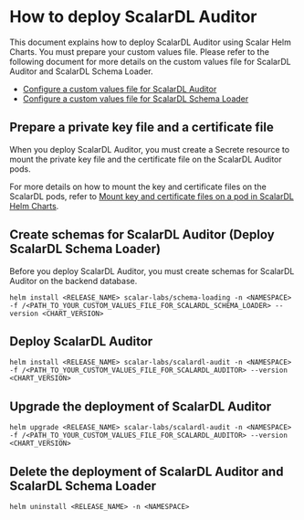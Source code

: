 # How to deploy ScalarDL Auditor

This document explains how to deploy ScalarDL Auditor using Scalar Helm Charts. You must prepare your custom values file. Please refer to the following document for more details on the custom values file for ScalarDL Auditor and ScalarDL Schema Loader.

* [Configure a custom values file for ScalarDL Auditor](./configure-custom-values-scalardl-auditor.md)
* [Configure a custom values file for ScalarDL Schema Loader](./configure-custom-values-scalardl-schema-loader.md)

## Prepare a private key file and a certificate file

When you deploy ScalarDL Auditor, you must create a Secrete resource to mount the private key file and the certificate file on the ScalarDL Auditor pods.

For more details on how to mount the key and certificate files on the ScalarDL pods, refer to [Mount key and certificate files on a pod in ScalarDL Helm Charts](./mount-files-or-volumes-on-scalar-pods.md#mount-key-and-certificate-files-on-a-pod-in-scalardl-helm-charts).

## Create schemas for ScalarDL Auditor (Deploy ScalarDL Schema Loader)

Before you deploy ScalarDL Auditor, you must create schemas for ScalarDL Auditor on the backend database.

```console
helm install <RELEASE_NAME> scalar-labs/schema-loading -n <NAMESPACE> -f /<PATH_TO_YOUR_CUSTOM_VALUES_FILE_FOR_SCALARDL_SCHEMA_LOADER> --version <CHART_VERSION>
```

## Deploy ScalarDL Auditor

```console
helm install <RELEASE_NAME> scalar-labs/scalardl-audit -n <NAMESPACE> -f /<PATH_TO_YOUR_CUSTOM_VALUES_FILE_FOR_SCALARDL_AUDITOR> --version <CHART_VERSION>
```

## Upgrade the deployment of ScalarDL Auditor

```console
helm upgrade <RELEASE_NAME> scalar-labs/scalardl-audit -n <NAMESPACE> -f /<PATH_TO_YOUR_CUSTOM_VALUES_FILE_FOR_SCALARDL_AUDITOR> --version <CHART_VERSION>
```

## Delete the deployment of ScalarDL Auditor and ScalarDL Schema Loader

```console
helm uninstall <RELEASE_NAME> -n <NAMESPACE>
```
